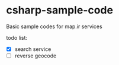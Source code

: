 # csharp-sample-code
Basic sample codes for map.ir services

todo list:

- [x] search service
- [ ] reverse geocode